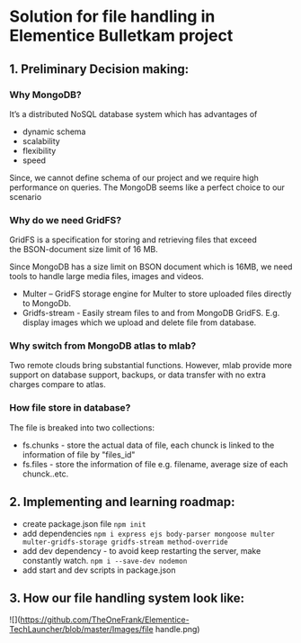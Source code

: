 # Solution for file handling in Elementice Bulletkam project

## 1. Preliminary Decision making:

### Why MongoDB?

It’s a distributed NoSQL database system which has advantages of

* dynamic schema
* scalability
* flexibility
* speed
 
Since, we cannot define schema of our project and we require high performance on queries.
The MongoDB seems like a perfect choice to our scenario

### Why do we need GridFS?

GridFS is a specification for storing and retrieving files that exceed the BSON-document size limit of 16 MB.

Since MongoDB has a size limit on BSON document which is 16MB, we need tools to handle large media files, images and videos.

* Multer – GridFS storage engine for Multer to store uploaded files directly to MongoDb.
* Gridfs-stream - Easily stream files to and from MongoDB GridFS. E.g. display images which we upload and delete file from database.


### Why switch from MongoDB atlas to mlab?

Two remote clouds bring substantial functions. However, mlab provide more support on database support, backups, or data transfer with no extra charges compare to atlas.

### How file store in database?

The file is breaked into two collections:

* fs.chunks - store the actual data of file, each chunck is linked to the information of file by "files_id"
* fs.files - store the information of file e.g. filename, average size of each chunck..etc.


## 2. Implementing and learning roadmap:
* create package.json file ```npm init```
* add dependencies ```npm i express ejs body-parser mongoose multer multer-gridfs-storage gridfs-stream method-override```
* add dev dependency - to avoid keep restarting the server, make constantly watch. ```npm i --save-dev nodemon```
* add start and dev scripts in package.json

## 3. How our file handling system look like: 
![](https://github.com/TheOneFrank/Elementice-TechLauncher/blob/master/Images/file handle.png)


